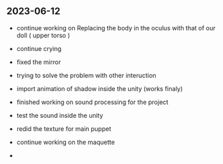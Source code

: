 ## 2023-06-12

- continue working on Replacing the body in the oculus with that of our doll ( upper torso )

- continue crying

- fixed the mirror

- trying to solve the problem with other interuction

- import animation of shadow inside the unity (works finaly)

- finished working on sound processing for the project

- test the sound inside the unity 

- redid the texture for main puppet

- continue working on the maquette 

- 